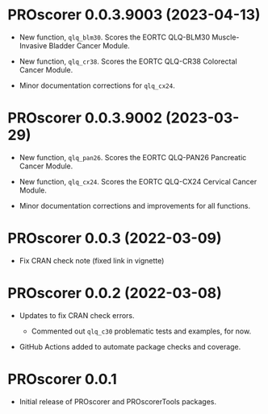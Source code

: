 # PROscorer 0.0.3.9003 (2023-04-13)

* New function, `qlq_blm30`.  Scores the EORTC QLQ-BLM30 Muscle-Invasive Bladder Cancer Module.

* New function, `qlq_cr38`.  Scores the EORTC QLQ-CR38 Colorectal Cancer Module.  

* Minor documentation corrections for `qlq_cx24`.


# PROscorer 0.0.3.9002 (2023-03-29)

* New function, `qlq_pan26`.  Scores the EORTC QLQ-PAN26 Pancreatic Cancer Module.

* New function, `qlq_cx24`.  Scores the EORTC QLQ-CX24 Cervical Cancer Module.

* Minor documentation corrections and improvements for all functions.


# PROscorer 0.0.3 (2022-03-09)

* Fix CRAN check note (fixed link in vignette)


# PROscorer 0.0.2 (2022-03-08)

* Updates to fix CRAN check errors. 
  * Commented out `qlq_c30` problematic tests and examples, for now.

* GitHub Actions added to automate package checks and coverage.


# PROscorer 0.0.1

* Initial release of PROscorer and PROscorerTools packages.




